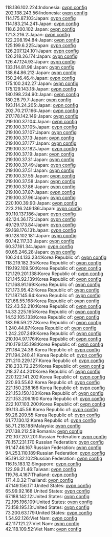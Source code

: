 118.136.102.224:Indonesia: [ovpn config](vpn/118_136_102_224.ovpn)  
202.138.243.56:Indonesia: [ovpn config](vpn/202_138_243_56.ovpn)  
114.175.87.103:Japan: [ovpn config](vpn/114_175_87_103.ovpn)  
114.183.214.241:Japan: [ovpn config](vpn/114_183_214_241.ovpn)  
118.6.200.102:Japan: [ovpn config](vpn/118_6_200_102.ovpn)  
121.3.216.2:Japan: [ovpn config](vpn/121_3_216_2.ovpn)  
122.208.194.84:Japan: [ovpn config](vpn/122_208_194_84.ovpn)  
125.199.6.225:Japan: [ovpn config](vpn/125_199_6_225.ovpn)  
126.207.124.101:Japan: [ovpn config](vpn/126_207_124_101.ovpn)  
126.218.26.174:Japan: [ovpn config](vpn/126_218_26_174.ovpn)  
126.47.124.93:Japan: [ovpn config](vpn/126_47_124_93.ovpn)  
133.114.81.98:Japan: [ovpn config](vpn/133_114_81_98.ovpn)  
138.64.86.212:Japan: [ovpn config](vpn/138_64_86_212.ovpn)  
150.246.46.4:Japan: [ovpn config](vpn/150_246_46_4.ovpn)  
175.100.242.27:Japan: [ovpn config](vpn/175_100_242_27.ovpn)  
175.129.143.18:Japan: [ovpn config](vpn/175_129_143_18.ovpn)  
180.198.234.90:Japan: [ovpn config](vpn/180_198_234_90.ovpn)  
180.28.79.7:Japan: [ovpn config](vpn/180_28_79_7.ovpn)  
193.114.24.205:Japan: [ovpn config](vpn/193_114_24_205.ovpn)  
202.70.217.166:Japan: [ovpn config](vpn/202_70_217_166.ovpn)  
217.178.142.149:Japan: [ovpn config](vpn/217_178_142_149.ovpn)  
219.100.37.104:Japan: [ovpn config](vpn/219_100_37_104.ovpn)  
219.100.37.105:Japan: [ovpn config](vpn/219_100_37_105.ovpn)  
219.100.37.107:Japan: [ovpn config](vpn/219_100_37_107.ovpn)  
219.100.37.13:Japan: [ovpn config](vpn/219_100_37_13.ovpn)  
219.100.37.177:Japan: [ovpn config](vpn/219_100_37_177.ovpn)  
219.100.37.182:Japan: [ovpn config](vpn/219_100_37_182.ovpn)  
219.100.37.19:Japan: [ovpn config](vpn/219_100_37_19.ovpn)  
219.100.37.31:Japan: [ovpn config](vpn/219_100_37_31.ovpn)  
219.100.37.49:Japan: [ovpn config](vpn/219_100_37_49.ovpn)  
219.100.37.51:Japan: [ovpn config](vpn/219_100_37_51.ovpn)  
219.100.37.55:Japan: [ovpn config](vpn/219_100_37_55.ovpn)  
219.100.37.58:Japan: [ovpn config](vpn/219_100_37_58.ovpn)  
219.100.37.86:Japan: [ovpn config](vpn/219_100_37_86.ovpn)  
219.100.37.87:Japan: [ovpn config](vpn/219_100_37_87.ovpn)  
219.100.37.96:Japan: [ovpn config](vpn/219_100_37_96.ovpn)  
220.100.39.90:Japan: [ovpn config](vpn/220_100_39_90.ovpn)  
223.216.249.186:Japan: [ovpn config](vpn/223_216_249_186.ovpn)  
39.110.137.186:Japan: [ovpn config](vpn/39_110_137_186.ovpn)  
42.124.36.172:Japan: [ovpn config](vpn/42_124_36_172.ovpn)  
49.129.173.84:Japan: [ovpn config](vpn/49_129_173_84.ovpn)  
59.168.176.131:Japan: [ovpn config](vpn/59_168_176_131.ovpn)  
60.128.102.181:Japan: [ovpn config](vpn/60_128_102_181.ovpn)  
60.142.117.33:Japan: [ovpn config](vpn/60_142_117_33.ovpn)  
60.37.161.34:Japan: [ovpn config](vpn/60_37_161_34.ovpn)  
60.65.246.28:Japan: [ovpn config](vpn/60_65_246_28.ovpn)  
106.244.133.234:Korea Republic of: [ovpn config](vpn/106_244_133_234.ovpn)  
118.219.182.35:Korea Republic of: [ovpn config](vpn/118_219_182_35.ovpn)  
119.192.109.50:Korea Republic of: [ovpn config](vpn/119_192_109_50.ovpn)  
121.129.201.138:Korea Republic of: [ovpn config](vpn/121_129_201_138.ovpn)  
121.145.92.139:Korea Republic of: [ovpn config](vpn/121_145_92_139.ovpn)  
121.168.91.169:Korea Republic of: [ovpn config](vpn/121_168_91_169.ovpn)  
121.173.95.42:Korea Republic of: [ovpn config](vpn/121_173_95_42.ovpn)  
121.187.145.64:Korea Republic of: [ovpn config](vpn/121_187_145_64.ovpn)  
121.66.55.168:Korea Republic of: [ovpn config](vpn/121_66_55_168.ovpn)  
122.43.52.210:Korea Republic of: [ovpn config](vpn/122_43_52_210.ovpn)  
14.33.225.165:Korea Republic of: [ovpn config](vpn/14_33_225_165.ovpn)  
14.52.105.133:Korea Republic of: [ovpn config](vpn/14_52_105_133.ovpn)  
183.96.59.227:Korea Republic of: [ovpn config](vpn/183_96_59_227.ovpn)  
1.240.44.87:Korea Republic of: [ovpn config](vpn/1_240_44_87.ovpn)  
1.242.207.249:Korea Republic of: [ovpn config](vpn/1_242_207_249.ovpn)  
210.104.97.176:Korea Republic of: [ovpn config](vpn/210_104_97_176.ovpn)  
210.179.135.198:Korea Republic of: [ovpn config](vpn/210_179_135_198.ovpn)  
211.184.24.38:Korea Republic of: [ovpn config](vpn/211_184_24_38.ovpn)  
211.194.240.41:Korea Republic of: [ovpn config](vpn/211_194_240_41.ovpn)  
211.210.229.127:Korea Republic of: [ovpn config](vpn/211_210_229_127.ovpn)  
218.233.72.225:Korea Republic of: [ovpn config](vpn/218_233_72_225.ovpn)  
218.37.44.201:Korea Republic of: [ovpn config](vpn/218_37_44_201.ovpn)  
220.122.141.202:Korea Republic of: [ovpn config](vpn/220_122_141_202.ovpn)  
220.93.55.62:Korea Republic of: [ovpn config](vpn/220_93_55_62.ovpn)  
221.150.238.166:Korea Republic of: [ovpn config](vpn/221_150_238_166.ovpn)  
221.153.150.103:Korea Republic of: [ovpn config](vpn/221_153_150_103.ovpn)  
221.153.206.190:Korea Republic of: [ovpn config](vpn/221_153_206_190.ovpn)  
222.107.103.200:Korea Republic of: [ovpn config](vpn/222_107_103_200.ovpn)  
39.113.45.56:Korea Republic of: [ovpn config](vpn/39_113_45_56.ovpn)  
59.26.209.55:Korea Republic of: [ovpn config](vpn/59_26_209_55.ovpn)  
61.77.130.12:Korea Republic of: [ovpn config](vpn/61_77_130_12.ovpn)  
58.71.218.188:Malaysia: [ovpn config](vpn/58_71_218_188.ovpn)  
217.138.212.58:Romania: [ovpn config](vpn/217_138_212_58.ovpn)  
212.107.207.201:Russian Federation: [ovpn config](vpn/212_107_207_201.ovpn)  
78.157.231.170:Russian Federation: [ovpn config](vpn/78_157_231_170.ovpn)  
91.147.46.167:Russian Federation: [ovpn config](vpn/91_147_46_167.ovpn)  
94.253.110.189:Russian Federation: [ovpn config](vpn/94_253_110_189.ovpn)  
95.191.32.102:Russian Federation: [ovpn config](vpn/95_191_32_102.ovpn)  
116.15.183.12:Singapore: [ovpn config](vpn/116_15_183_12.ovpn)  
122.99.21.46:Taiwan: [ovpn config](vpn/122_99_21_46.ovpn)  
119.76.4.167:Thailand: [ovpn config](vpn/119_76_4_167.ovpn)  
171.4.0.32:Thailand: [ovpn config](vpn/171_4_0_32.ovpn)  
47.149.156.171:United States: [ovpn config](vpn/47_149_156_171.ovpn)  
65.99.92.168:United States: [ovpn config](vpn/65_99_92_168.ovpn)  
67.188.142.12:United States: [ovpn config](vpn/67_188_142_12.ovpn)  
72.195.196.109:United States: [ovpn config](vpn/72_195_196_109.ovpn)  
73.158.195.13:United States: [ovpn config](vpn/73_158_195_13.ovpn)  
73.200.63.179:United States: [ovpn config](vpn/73_200_63_179.ovpn)  
1.54.92.126:Viet Nam: [ovpn config](vpn/1_54_92_126.ovpn)  
42.117.121.27:Viet Nam: [ovpn config](vpn/42_117_121_27.ovpn)  
42.118.109.52:Viet Nam: [ovpn config](vpn/42_118_109_52.ovpn)  
